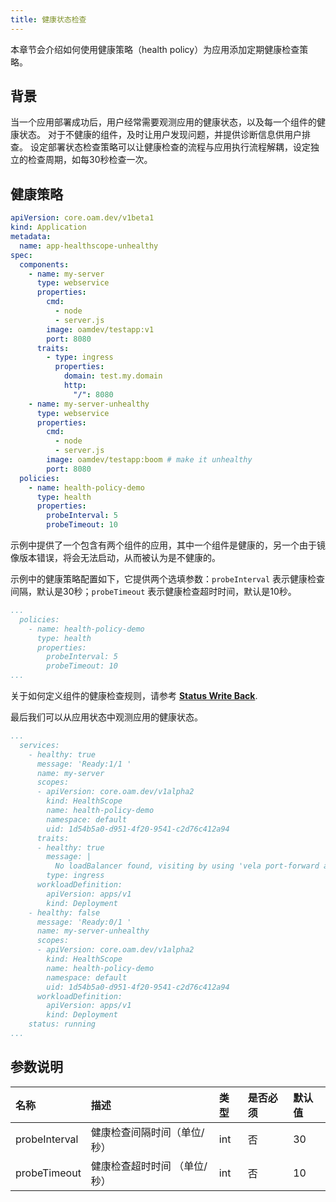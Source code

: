 ```yaml
---
title: 健康状态检查
---
```


本章节会介绍如何使用健康策略（health policy）为应用添加定期健康检查策略。


## 背景

当一个应用部署成功后，用户经常需要观测应用的健康状态，以及每一个组件的健康状态。
对于不健康的组件，及时让用户发现问题，并提供诊断信息供用户排查。
设定部署状态检查策略可以让健康检查的流程与应用执行流程解耦，设定独立的检查周期，如每30秒检查一次。

## 健康策略

```yaml
apiVersion: core.oam.dev/v1beta1
kind: Application
metadata:
  name: app-healthscope-unhealthy
spec:
  components:
    - name: my-server
      type: webservice
      properties:
        cmd:
          - node
          - server.js
        image: oamdev/testapp:v1
        port: 8080
      traits:
        - type: ingress
          properties:
            domain: test.my.domain
            http:
              "/": 8080
    - name: my-server-unhealthy
      type: webservice
      properties:
        cmd:
          - node
          - server.js
        image: oamdev/testapp:boom # make it unhealthy
        port: 8080
  policies:
    - name: health-policy-demo
      type: health
      properties:
        probeInterval: 5
        probeTimeout: 10
```

示例中提供了一个包含有两个组件的应用，其中一个组件是健康的，另一个由于镜像版本错误，将会无法启动，从而被认为是不健康的。

示例中的健康策略配置如下，它提供两个选填参数：`probeInterval` 表示健康检查间隔，默认是30秒；`probeTimeout` 表示健康检查超时时间，默认是10秒。

```yaml
...
  policies:
    - name: health-policy-demo
      type: health
      properties:
        probeInterval: 5
        probeTimeout: 10
...
```

关于如何定义组件的健康检查规则，请参考 **[Status Write Back](../../platform-engineers/traits/status)**.

最后我们可以从应用状态中观测应用的健康状态。

```yaml
...
  services:
    - healthy: true
      message: 'Ready:1/1 '
      name: my-server
      scopes:
      - apiVersion: core.oam.dev/v1alpha2
        kind: HealthScope
        name: health-policy-demo
        namespace: default
        uid: 1d54b5a0-d951-4f20-9541-c2d76c412a94
      traits:
      - healthy: true
        message: |
          No loadBalancer found, visiting by using 'vela port-forward app-healthscope-unhealthy'
        type: ingress
      workloadDefinition:
        apiVersion: apps/v1
        kind: Deployment
    - healthy: false
      message: 'Ready:0/1 '
      name: my-server-unhealthy
      scopes:
      - apiVersion: core.oam.dev/v1alpha2
        kind: HealthScope
        name: health-policy-demo
        namespace: default
        uid: 1d54b5a0-d951-4f20-9541-c2d76c412a94
      workloadDefinition:
        apiVersion: apps/v1
        kind: Deployment
    status: running
...

```

## 参数说明

名称 | 描述 | 类型 | 是否必须 | 默认值
:---------- | :----------- | :----------- | :----------- | :-----------
probeInterval| 健康检查间隔时间（单位/秒） | int | 否 | 30
probeTimeout| 健康检查超时时间 （单位/秒）| int | 否 | 10